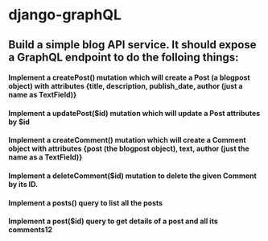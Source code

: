 # django-graphQL

## Build a simple blog API service. It should expose a GraphQL endpoint to do the folloing things:

#### Implement a createPost() mutation which will create a Post (a blogpost object) with attributes {title, description, publish_date, author (just a name as TextField)}

#### Implement a updatePost($id) mutation which will update a Post attributes by $id

#### Implement a createComment() mutation which will create a Comment object with attributes {post (the blogpost object), text, author (just the name as a TextField)}

#### Implement a deleteComment($id) mutation to delete the given Comment by its ID.

#### Implement a posts() query to list all the posts

#### Implement a post($id) query to get details of a post and all its comments12
